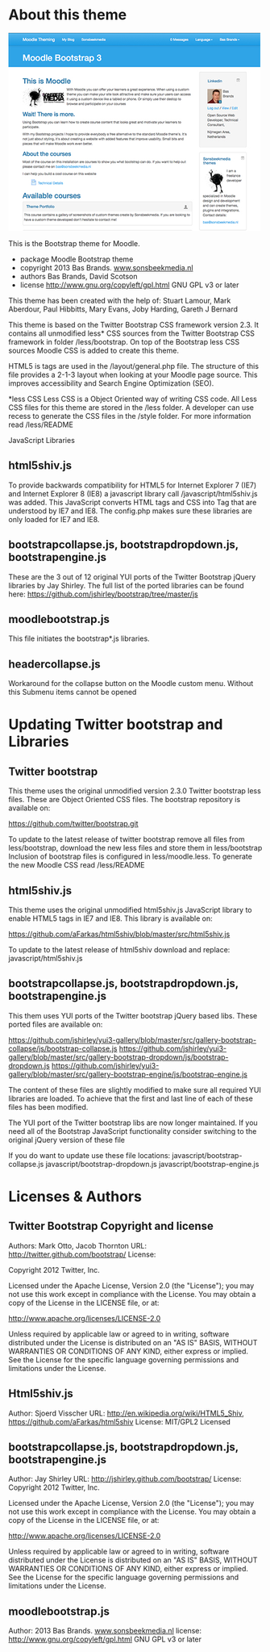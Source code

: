 About this theme
================

![image1](pix/screenshot.jpg "Moodle Bootstrap Screenshot")

This is the Bootstrap theme for Moodle.

* package   Moodle Bootstrap theme
* copyright 2013 Bas Brands. www.sonsbeekmedia.nl
* authors   Bas Brands, David Scotson
* license   http://www.gnu.org/copyleft/gpl.html GNU GPL v3 or later

This theme has been created with the help of:
Stuart Lamour, Mark Aberdour, Paul Hibbitts, Mary Evans, Joby Harding, Gareth J Bernard

This theme is based on the Twitter Bootstrap CSS framework version 2.3.
It contains all unmodified less* CSS sources from the Twitter Bootstrap CSS
framework in folder /less/bootstrap.
On top of the Bootstrap less CSS sources Moodle CSS is added to create this
theme.

HTML5 is tags are used in the /layout/general.php file. The structure of this file
provides a 2-1-3 layout when looking at your Moodle page source. This improves
accessibility and Search Engine Optimization (SEO).

*less CSS
Less CSS is a Object Oriented way of writing CSS code. All Less CSS files
for this theme are stored in the /less folder. A developer can use recess
to generate the CSS files in the /style folder. For more
information read /less/README

JavaScript Libraries

html5shiv.js
------------
To provide backwards compatibility for HTML5 for Internet Explorer 7 (IE7) and Internet
Explorer 8 (IE8) a javascript library call /javascript/html5shiv.js was added. This
JavaScript converts HTML tags and CSS into Tag that are understood by IE7 and IE8.
The config.php makes sure these libraries are only loaded for IE7 and IE8.

bootstrapcollapse.js, bootstrapdropdown.js, bootstrapengine.js
--------------------------------------------------------------
These are the 3 out of 12 original YUI ports of the Twitter Bootstrap jQuery libraries by
Jay Shirley. The full list of the ported libraries can be found here:
https://github.com/jshirley/bootstrap/tree/master/js

moodlebootstrap.js
------------------
This file initiates the bootstrap*.js libraries.

headercollapse.js
-----------------
Workaround for the collapse button on the Moodle custom menu. Without this
Submenu items cannot be opened

Updating Twitter bootstrap and Libraries
========================================

Twitter bootstrap
-----------------
This theme uses the original unmodified version 2.3.0 Twitter bootstrap less files. These are
Object Oriented CSS files. The bootstrap repository is available on:

https://github.com/twitter/bootstrap.git

To update to the latest release of twitter bootstrap remove all files from less/bootstrap,
download the new less files and store them in less/bootstrap
Inclusion of bootstrap files is configured in less/moodle.less. To generate the new
Moodle CSS read /less/README

html5shiv.js
------------
This theme uses the original unmodified html5shiv.js JavaScript library to enable HTML5 tags in IE7 and IE8.
This library is available on:

https://github.com/aFarkas/html5shiv/blob/master/src/html5shiv.js

To update to the latest release of html5shiv download and replace:
javascript/html5shiv.js

bootstrapcollapse.js, bootstrapdropdown.js, bootstrapengine.js
--------------------------------------------------------------
This them uses YUI ports of the Twitter bootstrap jQuery based libs. These ported files are available on:

https://github.com/jshirley/yui3-gallery/blob/master/src/gallery-bootstrap-collapse/js/bootstrap-collapse.js
https://github.com/jshirley/yui3-gallery/blob/master/src/gallery-bootstrap-dropdown/js/bootstrap-dropdown.js
https://github.com/jshirley/yui3-gallery/blob/master/src/gallery-bootstrap-engine/js/bootstrap-engine.js

The content of these files are slightly modified to make sure all required YUI libraries are loaded. To achieve
that the first and last line of each of these files has been modified.

The YUI port of the Twitter bootstrap libs are now longer maintained. If you need all of the Bootstrap JavaScript
functionality consider switching to the original jQuery version of these file

If you do want to update use these file locations:
javascript/bootstrap-collapse.js
javascript/bootstrap-dropdown.js
javascript/bootstrap-engine.js

Licenses & Authors
==================

Twitter Bootstrap Copyright and license
---------------------------------------
Authors: Mark Otto, Jacob Thornton
URL: http://twitter.github.com/bootstrap/
License:

Copyright 2012 Twitter, Inc.

Licensed under the Apache License, Version 2.0 (the "License");
you may not use this work except in compliance with the License.
You may obtain a copy of the License in the LICENSE file, or at:

   http://www.apache.org/licenses/LICENSE-2.0

Unless required by applicable law or agreed to in writing, software
distributed under the License is distributed on an "AS IS" BASIS,
WITHOUT WARRANTIES OR CONDITIONS OF ANY KIND, either express or implied.
See the License for the specific language governing permissions and
limitations under the License.

Html5shiv.js
------------
Author: Sjoerd Visscher
URL: http://en.wikipedia.org/wiki/HTML5_Shiv, https://github.com/aFarkas/html5shiv
License: MIT/GPL2 Licensed

bootstrapcollapse.js, bootstrapdropdown.js, bootstrapengine.js
--------------------------------------------------------------
Author: Jay Shirley
URL: http://jshirley.github.com/bootstrap/
License:
Copyright 2012 Twitter, Inc.

Licensed under the Apache License, Version 2.0 (the "License");
you may not use this work except in compliance with the License.
You may obtain a copy of the License in the LICENSE file, or at:

   http://www.apache.org/licenses/LICENSE-2.0

Unless required by applicable law or agreed to in writing, software
distributed under the License is distributed on an "AS IS" BASIS,
WITHOUT WARRANTIES OR CONDITIONS OF ANY KIND, either express or implied.
See the License for the specific language governing permissions and
limitations under the License.

moodlebootstrap.js
------------------
Author: 2013 Bas Brands. www.sonsbeekmedia.nl
license:  http://www.gnu.org/copyleft/gpl.html GNU GPL v3 or later
